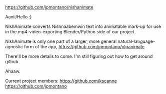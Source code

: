 https://github.com/jpmontano/nishanimate

Aanii/Hello :)

NishAnimate converts Nishnaabemwin text into animatable mark-up for use in the mp4-video-exporting Blender/Python side of our project.

NishAnimate is only one part of a larger, more general natural-language-agnostic form of the app, https://github.com/jpmontano/nlpanimate 

There'll be more details to come. I'm still figuring out how to get around github.

Ahaaw.

Current project members:
https://github.com/kscanne
https://github.com/jpmontano
